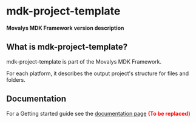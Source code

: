 # mdk-project-template
**Movalys MDK Framework version description**

## What is mdk-project-template?

mdk-project-template is part of the Movalys MDK Framework.

For each platform, it describes the output project's structure for files and folders.

## Documentation

For a Getting started guide see the [documentation page] <b><font color='red' >(To be replaced)</font></b>

[gittip-url]: https://gratipay.com/~WeAreFractal/
[gittip-image]: https://img.shields.io/gittip/WeAreFractal.svg

[downloads-image]: https://img.shields.io/npm/dm/mdk-cli.svg
[npm-url]: https://www.npmjs.com/package/mdk-cli
[npm-image]: https://img.shields.io/npm/v/mdk-cli.svg

[documentation page]:http://nansrvintc1.ntes.fr.sopra/mfdocs-5.1/

